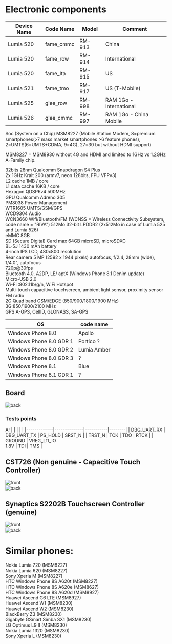 # Electronic components

| Device Name | Code Name | Model | Comment |
|-------------|-----------|-------|---------|
| Lumia 520 | fame_cmmc | RM-913 | China |
| Lumia 520 | fame_row | RM-914 | International |
| Lumia 520 | fame_lta | RM-915 | US |
| Lumia 521 | fame_tmo | RM-917 | US (T-Mobile) |
| Lumia 525 | glee_row | RM-998 | RAM 1Go - International |
| Lumia 526 | glee_cmmc | RM-997 | RAM 1Go - China Mobile |


Soc (System on a Chip) MSM8227 (Mobile Station Modem, 8=premium smartphones(>7 mass market smartphones >6  feature phones), 2=UMTS(6=UMTS+CDMA, 9=4G), 27=30 but without HDMI support)  
  
MSM8227 = MSM8930 without 4G and HDMI and limited to 1GHz vs 1.2GHz  
A-Family chip. 
  
32bits 28nm Qualcomm Snapdragon S4 Plus   
2x 1GHz Krait 200 (armv7, neon 128bits, FPU VFPv3)  
L2 cache 1MB / core  
L1 data cache 16KB / core  
Hexagon QDSP6v4 500MHz  
GPU Qualcomm Adreno 305  
PM8038 		Power Management  
WTR1605		UMTS/GSM/GPS  
WCD9304		Audio   
WCN3660		Wifi/Bluetooth/FM  (WCNSS = Wireless Connectivity Subsystem, code name = "RIVA")
512Mo 32-bit LPDDR2  (2x512Mo in case of Lumia 525 and Lumia 526)  
eMMC 8GB  
SD (Secure Digital) Card max 64GB microSD, microSDXC  
BL-5J 1430 mAh battery  
4-inch IPS LCD, 480x800 resolution  
Rear camera 5 MP (2592 x 1944 pixels) autofocus, f/2.4, 28mm (wide), 1/4.0", autofocus  
720p@30fps  
Bluetooth 4.0, A2DP, LE/ aptX (Windows Phone 8.1 Denim update)  
Micro-USB 2.0  
Wi-Fi :802.11b/g/n, WiFi Hotspot  
Multi-touch capacitive touchscreen, ambient light sensor, proximity sensor  
FM radio  
2G:Quad band GSM/EDGE (850/900/1800/1900 MHz)  
3G:850/1900/2100 MHz  
GPS A-GPS, CellID, GLONASS, SA-GPS  

| OS | code name |
|----|-----------|
| Windows Phone 8.0 | Apollo |
| Windows Phone 8.0 GDR 1 | Portico ?	|
| Windows Phone 8.0 GDR 2 | Lumia Amber	|
| Windows Phone 8.0 GDR 3 | ?	|
| Windows Phone 8.1 | Blue |
| Windows Phone 8.1 GDR 1 | ? |

## Board

![back](DSC00516.JPG)

### Tests points

A:
|             |              |           |        |
|-------------|--------------|-----------|--------|
| DBG_UART_RX	|	DBG_UART_TX	 |	PS_HOLD	 | SRST_N |
| TRST_N			| TCK				   |  TDO			 | RTCK   |
| GROUND			| VREG_L11_IO<br>1.8V	 |	TDI			 | TMS    |


## CST726 (Non genuine - Capacitive Touch Controller)  
![front](CST726_front.JPG)  
![back](CST726_back.JPG)  

## Synaptics S2202B Touchscreen Controller (genuine)
![front](DSC00518.JPG)  
![back](DSC00517.JPG)  

# Similar phones:  
Nokia Lumia 720 (MSM8227)  
Nokia Lumia 620 (MSM8227)  
Sony Xperia M (MSM8227)  
HTC Windows Phone 8S A620t (MSM8227)  
HTC Windows Phone 8S A620e (MSM8627)  
HTC Windows Phone 8S A620d (MSM8927)  
Huawei Ascend G6 LTE (MSM8927)  
Huawei Ascend W1 (MSM8230)  
Huawei Ascend W2 (MSM8230)  
BlackBerry Z3 (MSM8230)  
Gigabyte GSmart Simba SX1 (MSM8230)  
LG Optimus L9 II (MSM8230)  
Nokia Lumia 1320 (MSM8230)  
Sony Xperia L (MSM8230)  
